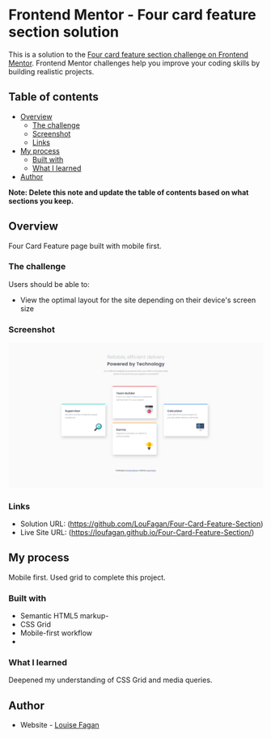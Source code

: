 # Frontend Mentor - Four card feature section solution

This is a solution to the [Four card feature section challenge on Frontend Mentor](https://www.frontendmentor.io/challenges/four-card-feature-section-weK1eFYK). Frontend Mentor challenges help you improve your coding skills by building realistic projects.

## Table of contents

- [Overview](#overview)
  - [The challenge](#the-challenge)
  - [Screenshot](#screenshot)
  - [Links](#links)
- [My process](#my-process)
  - [Built with](#built-with)
  - [What I learned](#what-i-learned)
- [Author](#author)

**Note: Delete this note and update the table of contents based on what sections you keep.**

## Overview

Four Card Feature page built with mobile first.

### The challenge

Users should be able to:

- View the optimal layout for the site depending on their device's screen size

### Screenshot

![](./screenshot_four-card-feature-section.png)

### Links

- Solution URL: (https://github.com/LouFagan/Four-Card-Feature-Section)
- Live Site URL: (https://loufagan.github.io/Four-Card-Feature-Section/)

## My process

Mobile first. Used grid to complete this project.

### Built with

- Semantic HTML5 markup-
- CSS Grid
- Mobile-first workflow
-

### What I learned

Deepened my understanding of CSS Grid and media queries.

## Author

- Website - [Louise Fagan](https://pixelmein.ca)

